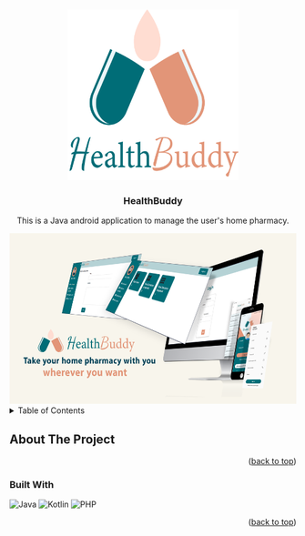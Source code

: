 
<a name="readme-top"></a>


<!-- LOGO -->
<br />
<div align="center">
  <a >
    <img src="Images/HealthBuddy.png" alt="Logo" width="300" height="300">
  </a>

<h3 align="center">HealthBuddy</h3>

  <p align="center">
    This is  a Java android application to manage the user's home pharmacy.
  </p>
    <img src="Images/banner.png" alt="Logo" width="900" height="300">
</div>



<!-- TABLE OF CONTENTS -->
<details>
  <summary>Table of Contents</summary>
  <ol>
    <li>
      <a href="#about-the-project">About The Project</a>
      <ul>
        <li><a href="#built-with">Built With</a></li>
      </ul>
    </li>
    <li>
      <a href="#getting-started">Getting Started</a>
      <ul>
        <li><a href="#prerequisites">Prerequisites</a></li>
        <li><a href="#installation">Installation</a></li>
      </ul>
    </li>
    <li><a href="#contact">Contact</a></li>
  </ol>
</details>



<!-- ABOUT THE PROJECT -->
## About The Project




<p align="right">(<a href="#readme-top">back to top</a>)</p>



### Built With

<img src="https://edent.github.io/SuperTinyIcons/images/svg/java.svg" width="125" title="Java" /> <img src="https://edent.github.io/SuperTinyIcons/images/svg/kotlin.svg" width="125" title="Kotlin" /> <img src="https://edent.github.io/SuperTinyIcons/images/svg/php.svg" width="125" title="PHP" />

<p align="right">(<a href="#readme-top">back to top</a>)</p>
